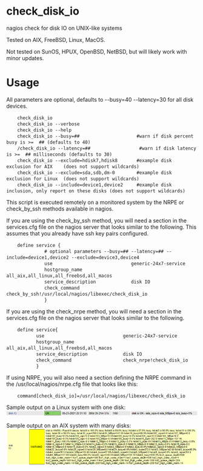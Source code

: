 # check_disk_io
nagios check for disk IO on UNIX-like systems

Tested on AIX, FreeBSD, Linux, MacOS.  

Not tested on SunOS, HPUX, OpenBSD, NetBSD, but will likely work with minor updates.

# Usage
All parameters are optional, defaults to --busy=40 --latency=30 for all disk devices.
```
    check_disk_io
    check_disk_io --verbose
    check_disk_io --help
    check_disk_io --busy=##                     #warn if disk percent busy is >=  ## (defaults to 40)
    /check_disk_io --latency=##                  #warn if disk latency      is >=  ## milliseconds (defaults to 30)
    check_disk_io --exclude=hdisk7,hdisk8       #example disk exclusion for AIX    (does not support wildcards)
    check_disk_io --exclude=sda,sdb,dm-0        #example disk exclusion for Linux  (does not support wildcards)
    check_disk_io --include=device1,device2     #example disk inclusion, only report on these disks (does not support wildcards)
```

This script is executed remotely on a monitored system by the NRPE or check_by_ssh methods available in nagios.

If you are using the check_by_ssh method, you will need a section in the services.cfg file on the nagios server that looks similar to the following. This assumes that you already have ssh key pairs configured.
````
    define service {
              # optional parameters --busy=## --latency=## --include=device1,device2 --exclude=device3,device4
              use                             generic-24x7-service
              hostgroup_name                  all_aix,all_linux,all_freebsd,all_macos
              service_description             disk IO
              check_command                   check_by_ssh!/usr/local/nagios/libexec/check_disk_io
              }
````
If you are using the check_nrpe method, you will need a section in the services.cfg file on the nagios server that looks similar to the following.
````
    define service{
           use                             generic-24x7-service
           hostgroup_name                  all_aix,all_linux,all_freebsd,all_macos
           service_description             disk IO
           check_command                   check_nrpe!check_disk_io
           }
````
If using NRPE, you will also need a section defining the NRPE command in the /usr/local/nagios/nrpe.cfg file that looks like this:
````
    command[check_disk_io]=/usr/local/nagios/libexec/check_disk_io
````

Sample output on a Linux system with one disk:
<img src=images/linux.png>

Sample output on an AIX system with many disks:
<img src=images/aix.png>
